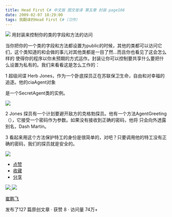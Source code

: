 ```yaml
---
title: Head First C# 中文版 图文皆译 第五章 封装 page186
date: 2009-02-07 18:29:00
tags: 我翻译的Head First C#（习作）
---
```

![](https://p-blog.csdn.net/images/p_blog_csdn_net/cuipengfei1/EntryImages/20090207/%E6%88%AA%E5%9B%BE04.jpg) 用封装来控制你的类的字段和方法的访问

当你把你的一个类的字段和方法都设置为public的时候，其他的类都可以访问它们，这个类知道的和会做的事儿对其他类都是一目了然...而且你也看见了这会怎么样的
使得你的程序以你未预期的方式运作。封装让你可以控制要共享什么要把什么设置为私有的。我们来看看这是怎么工作的：

1  超级间谍 Herb Jones，作为一个卧底探员正在苏联保卫生命，自由和对幸福的追逐。他的ciaAgent对象

是一个SecretAgent类的实例。

![](https://p-blog.csdn.net/images/p_blog_csdn_net/cuipengfei1/EntryImages/20090207/%E6%88%AA%E5%9B%BE02.jpg)

2  Jones  探员有一个计划要避开敌方的克格勃探员。他有一个方法AgentGreeting（），它接受一个密码作为参数。如果没有接收到正确的密码，他将
只会向外透露别名，Dash Martin。

3  看起来用这个方法保护特工的身份是很简单的，对吧？只要调用他的特工没有正确的密码，我们的探员就是安全的。

![](https://p-blog.csdn.net/images/p_blog_csdn_net/cuipengfei1/EntryImages/20090207/%E6%88%AA%E5%9B%BE03.jpg)

  * [ 点赞  ](javascript:;)
  * [ 收藏  ](javascript:;)
  * [ 分享 ](javascript:;)

[ ![](https://profile.csdnimg.cn/5/2/5/3_cuipengfei1)
![](https://g.csdnimg.cn/static/user-reg-year/1x/11.png)
](https://blog.csdn.net/cuipengfei1)

[ 崔鹏飞 ](https://blog.csdn.net/cuipengfei1)

发布了127 篇原创文章  ·  获赞 8  ·  访问量 74万+

